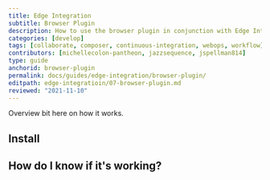 ```yaml
---
title: Edge Integration
subtitle: Browser Plugin
description: How to use the browser plugin in conjunction with Edge Integration.
categories: [develop]
tags: [collaborate, composer, continuous-integration, webops, workflow]
contributors: [michellecolon-pantheon, jazzsequence, jspellman814]
type: guide
anchorid: browser-plugin
permalink: docs/guides/edge-integration/browser-plugin/
editpath: edge-integratioin/07-browser-plugin.md
reviewed: "2021-11-10"
---
```


Overview bit here on how it works.

## Install



## How do I know if it's working?
